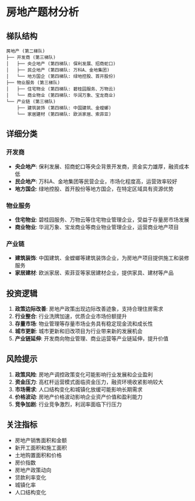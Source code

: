 # 房地产题材分析

## 梯队结构

```
房地产 (第二梯队)
├── 开发商 (第三梯队)
│   ├── 央企地产 (第四梯队: 保利发展、招商蛇口)
│   ├── 民企地产 (第四梯队: 万科A、金地集团)
│   └── 地方国企 (第四梯队: 绿地控股、首开股份)
├── 物业服务 (第三梯队)
│   ├── 住宅物业 (第四梯队: 碧桂园服务、万物云)
│   └── 商业物业 (第四梯队: 华润万象、宝龙商业)
└── 产业链 (第三梯队)
    ├── 建筑装饰 (第四梯队: 中国建筑、金螳螂)
    └── 家居建材 (第四梯队: 欧派家居、索菲亚)
```

## 详细分类

### 开发商
- **央企地产**: 保利发展、招商蛇口等央企背景开发商，资金实力雄厚，融资成本低
- **民企地产**: 万科A、金地集团等民营企业，市场化程度高，运营效率较好
- **地方国企**: 绿地控股、首开股份等地方国企，在特定区域具有资源优势

### 物业服务
- **住宅物业**: 碧桂园服务、万物云等住宅物业管理企业，受益于存量房市场发展
- **商业物业**: 华润万象、宝龙商业等商业物业管理企业，运营商业地产项目

### 产业链
- **建筑装饰**: 中国建筑、金螳螂等建筑装饰企业，为房地产项目提供施工和装修服务
- **家居建材**: 欧派家居、索菲亚等家居建材企业，提供家具、建材等产品

## 投资逻辑

1. **政策边际改善**: 房地产政策出现边际改善迹象，支持合理住房需求
2. **行业整合**: 行业洗牌加速，优质企业市场份额提升
3. **存量市场**: 物业管理等存量市场业务具有稳定现金流和成长性
4. **城市更新**: 城市更新和旧改项目为行业带来新的发展机会
5. **产业链延伸**: 开发商向物业管理、商业运营等产业链延伸，提升价值

## 风险提示

1. **政策风险**: 房地产调控政策变化可能影响行业发展和企业盈利
2. **资金压力**: 高杠杆运营模式面临资金压力，融资环境收紧影响较大
3. **市场需求**: 人口结构变化和城镇化放缓可能影响长期需求
4. **价格波动**: 房地产价格波动影响企业资产价值和盈利能力
5. **竞争加剧**: 行业竞争激烈，利润率面临下行压力

## 关注指标

- 房地产销售面积和金额
- 新开工面积和施工面积
- 土地购置面积和价格
- 房价指数
- 房地产政策动向
- 贷款利率变化
- 城镇化率
- 人口结构变化
